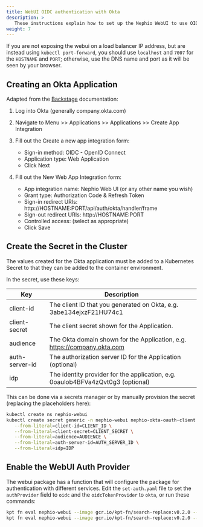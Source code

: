 ```yaml
---
title: WebUI OIDC authentication with Okta
description: >
   These instructions explain how to set up the Nephio WebUI to use OIDC with Okta for authentication.
weight: 7
---
```


If you are not exposing the webui on a load balancer IP address, but are instead using `kubectl port-forward`, you
should use `localhost` and `7007` for the `HOSTNAME` and `PORT`; otherwise, use the DNS name and port as it will be seen
by your browser.

## Creating an Okta Application

Adapted from the [Backstage](https://backstage.io/docs/auth/okta/provider#create-an-application-on-okta)
documentation:

1. Log into Okta (generally company.okta.com)
2. Navigate to Menu >> Applications >> Applications >> Create App Integration
3. Fill out the Create a new app integration form:

   - Sign-in method: OIDC - OpenID Connect
   - Application type: Web Application
   - Click Next

4. Fill out the New Web App Integration form:

   - App integration name: Nephio Web UI (or any other name you wish)
   - Grant type: Authorization Code & Refresh Token
   - Sign-in redirect URIs: http://HOSTNAME:PORT/api/auth/okta/handler/frame
   - Sign-out redirect URIs: http://HOSTNAME:PORT
   - Controlled access: (select as appropriate)
   - Click Save

## Create the Secret in the Cluster

The values created for the Okta application must be added to a Kubernetes Secret to that they can be added to the
container environment.

In the secret, use these keys:

| Key            | Description                                                 |
| -------------- | ----------------------------------------------------------- |
| client-id      | The client ID that you generated on Okta, e.g. 3abe134ejxzF21HU74c1 |
| client-secret  | The client secret shown for the Application.                |
| audience       | The Okta domain shown for the Application, e.g. https://company.okta.com |
| auth-server-id | The authorization server ID for the Application (optional)  |
| idp            | The identity provider for the application, e.g. 0oaulob4BFVa4zQvt0g3 (optional) |

This can be done via a secrets manager or by manually provision the secret (replacing the placeholders here):

```bash
kubectl create ns nephio-webui
kubectl create secret generic -n nephio-webui nephio-okta-oauth-client \
   --from-literal=client-id=CLIENT_ID \
   --from-literal=client-secret=CLIENT_SECRET \
   --from-literal=audience=AUDIENCE \
   --from-literal=auth-server-id=AUTH_SERVER_ID \
   --from-literal=idp=IDP
```

## Enable the WebUI Auth Provider

The webui package has a function that will configure the package for authentication with different services. Edit the
`set-auth.yaml` file to set the `authProvider` field to `oidc` and the `oidcTokenProvider` to `okta`, or run these
commands:

```bash
kpt fn eval nephio-webui --image gcr.io/kpt-fn/search-replace:v0.2.0 --match-name set-auth -- 'by-path=authProvider' 'put-value=oidc'
kpt fn eval nephio-webui --image gcr.io/kpt-fn/search-replace:v0.2.0 --match-name set-auth -- 'by-path=oidcTokenProvider' 'put-value=okta'
```
